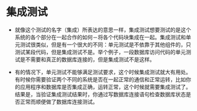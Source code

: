 # 集成测试
- 就像这个测试的名字（集成）所表达的意思一样，集成测试想要测试的是这个系统的各个部分在一起合作的如何－将各个代码块集成在一起。集成测试和单元测试很类似，但是有一个很大的不同：单元测试是不依靠于其他组件的，只测试某段代码，但是集成测试不是。举个例子，一段数据库访问代码的单元测试是不需要和真正的数据库连接的，但是集成测试不是这样。

- 有的情况下，单元测试不能够满足测试要求，这个时候集成测试就大有用处。有时候你需要验证两个不同的系统是否在一起正常的通信和正常运转，比如你的应用程序和数据库是否集成正确，运转正常，这个时候就需要集成测试了。结果是，当验证集成测试结果时，你通过写数据库连接语句检查数据库状态是否正常而顺便做了数据库连接测试。